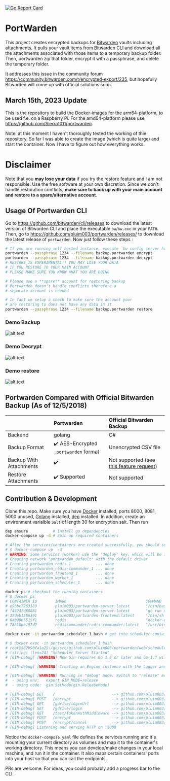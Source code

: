 [![Go Report Card](https://goreportcard.com/badge/github.com/pluim003/portwarden)](https://goreportcard.com/report/github.com/pluim003/portwarden)
# PortWarden


This project creates encrypted backups for [Bitwarden](https://bitwarden.com/) vaults including attachments. It pulls your vault items from [Bitwarden CLI](https://github.com/bitwarden/cli) and download all the attachments associated with those items to a temporary backup folder. Then, portwarden zip that folder, encrypt it with a passphrase, and delete the temporary folder. 


It addresses this issue in the community forum https://community.bitwarden.com/t/encrypted-export/235, but hopefully Bitwarden will come up with official solutions soon.

## March 15th, 2023 Update

This is the repository to build the Docker-images for the arm64-platform, to be used f.e. on a Raspberry Pi.
For the amd64-platform please use https://github.com/Sierra1011/portwarden.

Note: at this moment I haven't thoroughly tested the working of thie repository. So far I was able to create the image (which is quite large) and start the container. Now I have to figure out how everything works.


# Disclaimer
Note that you **may lose your data** if you try the restore feature and I am not responsible. Use the free software at your own discretion.  Since we don't handle restoration conflicts,  **make sure to back up with your main account and restore to a spare/alternative account**. 


## Usage Of Portwarden CLI

Go to https://github.com/bitwarden/cli/releases to download the latest version of Bitwarden CLI and place the executable `bw`/`bw.exe` in your `PATH`. Then, go to https://github.com/pluim003/portwarden/releases/ to download the latest release of `portwarden`. Now just follow these steps :


```bash
# If you are running self hosted instance, execute `bw config server https://MYSERVER.COM`
portwarden --passphrase 1234 --filename backup.portwarden encrypt
portwarden --passphrase 1234 --filename backup.portwarden decrypt
# RESTORE IS EXPERIMENTAL!! YOU MAY LOSE YOUR DATA
# IF YOU RESTORE TO YOUR MAIN ACCOUNT
# PLEASE MAKE SURE YOU KNOW WHAT YOU ARE DOING

# Please use a **spare** account for restoring backup
# Portwarden doesn't handle conflicts therefore a
# separate account is needed

# In fact we setup a check to make sure the account your
# are restoring to does not have any data in it
portwarden --passphrase 1234 --filename backup.portwarden restore
```
### Demo Backup

![alt text](./imgs/backup.gif "Portwarden CLI Demo")

### Demo Decrypt

![alt text](./imgs/decrypt.gif "Portwarden CLI Demo")

### Demo restore

![alt text](./imgs/restore.gif "Portwarden CLI Demo")


## Portwarden Compared with Official Bitwarden Backup (As of 12/5/2018)
||Portwarden|Official Bitwarden Backup|
|:---|:---|:---|
|Backend|golang|C#|
|Backup Format|:heavy_check_mark: AES-Encrypted `.portwarden` format| Unencrypted CSV file|
|Backup With Attachments|:heavy_check_mark:|Not supported (see [this feature request](https://community.bitwarden.com/t/allow-attachments-to-be-exported-when-using-export-data))
|Restore Attachments|:heavy_check_mark: Supported|Not supported|

## Contribution & Development

Clone this repo. Make sure you have [Docker](https://docs.docker.com/install/) installed, ports 8000, 8081, 5000 unused, [Golang](https://golang.org/) installed, [dep](https://golang.github.io/dep/) installed. In addition, create an environment varialble `Salt` of length 30 for encryption salt. Then run 

```bash
dep ensure           # Install go dependencies
docker-compose up -d # Spin up required containers

# After the services/containers are created successfully, you should see
# $ docker-compose up  -d
# WARNING: Some services (worker) use the 'deploy' key, which will be ignored. Compose does not support 'deploy' configuration - use `docker stack deploy` to deploy to a swarm.
# Creating network "portwarden_default" with the default driver
# Creating portwarden_redis_1           ... done
# Creating portwarden_redis-commander_1 ... done
# Creating portwarden_frontend_1        ... done
# Creating portwarden_worker_1          ... done
# Creating portwarden_scheduler_1       ... done

docker ps # checkout the running containers
# $ docker ps
# CONTAINER ID        IMAGE                                   COMMAND                  CREATED             STATUS              PORTS                    NAMES
# e9bbc7263189        pluim003/portwarden-server:latest       "/bin/bash"              15 seconds ago      Up 12 seconds       0.0.0.0:5000->5000/tcp   portwarden_scheduler_1
# f44247d80881        pluim003/portwarden-server:latest       "go run main.go"         15 seconds ago      Up 12 seconds       5000/tcp                 portwarden_worker_1
# 37deb1556391        pluim003/portwarden-frontend:latest     "/bin/sh -c 'npm run…"   17 seconds ago      Up 14 seconds       0.0.0.0:8000->8000/tcp   portwarden_frontend_1
# 6ab98b5515f1        redis                                   "docker-entrypoint.s…"   17 seconds ago      Up 14 seconds       0.0.0.0:6379->6379/tcp   portwarden_redis_1
# 78618bb157d2        rediscommander/redis-commander:latest   "/usr/bin/dumb-init …"   17 seconds ago      Up 14 seconds       0.0.0.0:8081->8081/tcp   portwarden_redis-commander_1

docker exec -it portwarden_scheduler_1 bash # get into scheduler container and do whatever you want.

# $ docker exec -it portwarden_scheduler_1 bash
# root@582b98fa1a25:/go/src/github.com/pluim003/portwarden/web/scheduler# go run main.go
# (string) (len=24) "Scheduler Server Started"
# [GIN-debug] [WARNING] Now Gin requires Go 1.6 or later and Go 1.7 will be required soon.

# [GIN-debug] [WARNING] Creating an Engine instance with the Logger and Recovery middleware already attached.

# [GIN-debug] [WARNING] Running in "debug" mode. Switch to "release" mode in production.
#  - using env:   export GIN_MODE=release
#  - using code:  gin.SetMode(gin.ReleaseMode)

# [GIN-debug] GET    /                         --> github.com/pluim003/portwarden/web/scheduler/server.(*PortwardenServer).Run.func1 (4 handlers)
# [GIN-debug] POST   /decrypt                  --> github.com/pluim003/portwarden/web/scheduler/server.DecryptBackupHandler (4 handlers)
# [GIN-debug] GET    /gdrive/loginUrl          --> github.com/pluim003/portwarden/web/scheduler/server.(*PortwardenServer).GetGoogleDriveLoginURLHandler-fm (4 handlers)
# [GIN-debug] GET    /gdrive/login             --> github.com/pluim003/portwarden/web/scheduler/server.(*PortwardenServer).GetGoogleDriveLoginHandler-fm (4 handlers)
# [GIN-debug] GET    /test/TokenAuthMiddleware --> github.com/pluim003/portwarden/web/scheduler/server.(*PortwardenServer).Run.func2 (5 handlers)
# [GIN-debug] POST   /encrypt                  --> github.com/pluim003/portwarden/web/scheduler/server.EncryptBackupHandler (5 handlers)
# [GIN-debug] POST   /encrypt/cancel           --> github.com/pluim003/portwarden/web/scheduler/server.CancelEncryptBackupHandler (5 handlers)
# [GIN-debug] Listening and serving HTTP on :5000
```

Notice the `docker-compose.yaml` file defines the services running and it's mounting your current directory as volumes and map it to the container's working directory. This means you can develop/make changes in your local machine, and run it in the container. It also maps certain containers' ports into your host so that you can call the endpoints.


PRs are welcome. For ideas, you could probably add a progress bar to the CLI. 
